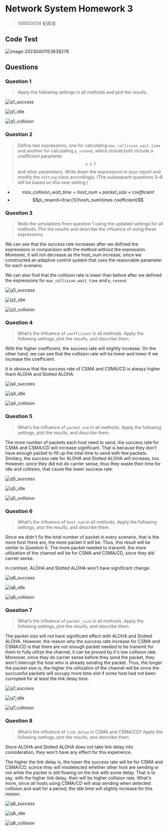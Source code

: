 # Network System Homework 3

> 109550004 紀政良

## Code Test


![image-20230401153838278](./assets/question0.png)

## Questions

### Question 1

>   Apply the following settings in all methods and plot the results.

![q1_success](./assets/q1_success.png)

![q1_idle](./assets/q1_idle.png)

![q1_collision](./assets/q1_collision.png)


### Question 2

>   Define two expressions, one for calculating `max_collision_wait_time` and another for calculating `p_resend`, which should both include a coefficient parameter $$c \geq 1$$ and other parameters. Write down the expressions in your report and modify the `Setting` class accordingly. (The subsequent questions 3~8 will be based on this new setting.) 

-   $$max\_collision\_wait\_time=host\_num \times packet\_size \times coefficient$$
-   $$p\_resend=\frac{1}{host\_num\times coefficient}$$

### Question 3

>   Redo the simulations from question 1 using the updated settings for all methods. Plot the results and describe the influence of using these expressions.

We can see that the success rate increases after we defined the expressions in comparision with the method without the expression. Moreover, it will not decrease as the host_num increase, since we constructed an adaptive control system that uses the reasonable parameter for each scenario.

We can also find that the collision rate is lower than before after we defined the expressions for `max_collision_wait_time` and `p_resend`.


![q3_success](./assets/q3_success.png)

![q3_idle](./assets/q3_idle.png)

![q3_collision](./assets/q3_collision.png)

### Question 4

>   What’s the influence of `coefficient` in all methods. Apply the following settings, plot the results, and describe them.

With the higher coefficient, the success rate will slightly increase. On the other hand, we can see that the collision rate will be lower and lower if we increase the coefficient.

It is obvious that the success rate of CSMA and CSMA/CD is always higher thant ALOHA and Slotted ALOHA.


![q4_success](./assets/q4_success.png)

![q4_idle](./assets/q4_idle.png)

![q4_collision](./assets/q4_collision.png)

### Question 5

>   What’s the influence of `packet_num` in all methods. Apply the following settings, plot the results, and describe them.

The more number of packets each host need to send, the success rate for CSMA and CSMA/CD will increase significant. That is because they don't have enough packet to fill up the total time to send with few packets. Similary, the success rate for ALOHA and Slotted ALOHA will increase, too. However, since they did not do carrier sense, thus they waste their time for idle and collision, that cause the lower success rate.


![q5_success](./assets/q5_success.png)

![q5_idle](./assets/q5_idle.png)

![q5_collision](./assets/q5_collision.png)

### Question 6

>   What’s the influence of `host_num` in all methods. Apply the following settings, plot the results, and describe them.

Since we didn't fix the total number of packet in every scenario, that is the more host there are, the more packet it will be. Thus, this result will be similar to Question 5. The more packet needed to transmit, the more utilization of the channel will be for CSMA and CSMA/CD, since they did carrier sense.

In contrast, ALOHA and Slotted ALOHA won't have significant change.


![q6_success](./results/q6_success.png)

![q6_idle](./results/q6_idle.png)

![q6_collision](./results/q6_collision.png)

### Question 7

>   What’s the influence of `packet_size` in all methods. Apply the following settings, plot the results, and describe them.

The packet size will not have significant effect with ALOHA and Slotted ALOHA. However, the reason why the success rate increase for CSMA and CSMA/CD is that there are not enough packet needed to be transmit for them to fully utilize the channel, it can be proved by it's low collision rate. Moreover, since they do carrier sense before they send the packet, they won't interrupt the host who is already sending the packet. Thus, the longer the packet size is, the higher the utilization of the channel will be since the succussful packets will occupy more time slot if some host had not been curropted for at least the link delay time.


![q7_success](./assets/q7_success.png)

![q7_idle](./assets/q7_idle.png)

![q7_collision](./assets/q7_collision.png)

### Question 8

>   What’s the influence of `link_delay` in CSMA and CSMA/CD? Apply the following settings, plot the results, and describe them.

Since ALOHA and Slotted ALOHA does not take link delay into consideration, they won't have any effect for this experience.

The higher the link delay is, the lower the success rate will be for CSMA and CSMA/CD, scince they will misdetected whether other host are sending or not while the packet is still flowing on the link with some delay. That is to say, with the higher link delay, their will be higher collision rate. What's more, since all hosts using CSMA/CD will stop sending when detected collision and wait for a period, the idle time will slightly increase for this reason.


![q8_success](./assets/q8_success.png)

![q8_idle](./assets/q8_idle.png)

![q8_collision](./assets/q8_collision.png)

